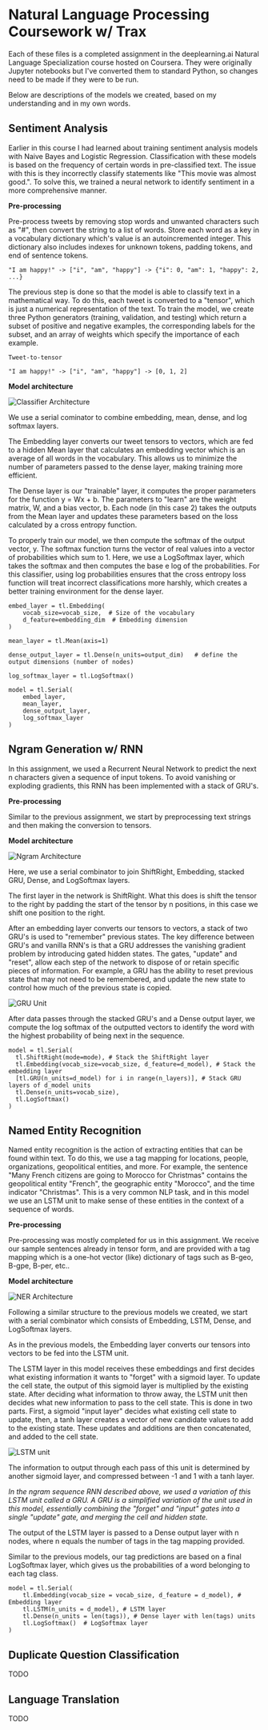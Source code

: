 # Natural Language Processing Coursework w/ Trax

Each of these files is a completed assignment in the deeplearning.ai Natural Language Specialization course hosted on Coursera. They were originally Jupyter notebooks but I've converted them to standard Python, so changes need to be made if they were to be run.

Below are descriptions of the models we created, based on my understanding and in my own words.


## Sentiment Analysis

Earlier in this course I had learned about training sentiment analysis models with Naive Bayes and Logistic Regression. Classification with these models is based on the frequency of certain words in pre-classified text. The issue with this is they incorrectly classify statements like "This movie was almost good.". To solve this, we trained a neural network to identify sentiment in a more comprehensive manner.

**Pre-processing**

Pre-process tweets by removing stop words and unwanted characters such as "#", then convert the string to a list of words. Store each word as a key in a vocabulary dictionary which's value is an autoincremented integer. This dictionary also includes indexes for unknown tokens, padding tokens, and end of sentence tokens. 

```
"I am happy!" -> ["i", "am", "happy"] -> {"i": 0, "am": 1, "happy": 2, ...}
```

The previous step is done so that the model is able to classify text in a mathematical way. To do this, each tweet is converted to a "tensor", which is just a numerical representation of the text. To train the model, we create three Python generators (training, validation, and testing) which return a subset of positive and negative examples, the corresponding labels for the subset, and an array of weights which specify the importance of each example. 

```
Tweet-to-tensor

"I am happy!" -> ["i", "am", "happy"] -> [0, 1, 2]
```


**Model architecture**

![Classifier Architecture](https://github.com/pererasys/trax-nlp/blob/master/docs/resources/sentiment_architecture.jpg?raw=true)

We use a serial cominator to combine embedding, mean, dense, and log softmax layers.

The Embedding layer converts our tweet tensors to vectors, which are fed to a hidden Mean layer that calculates an embedding vector which is an average of all words in the vocabulary. This allows us to minimize the number of parameters passed to the dense layer, making training more efficient.

The Dense layer is our "trainable" layer, it computes the proper parameters for the function y = Wx + b. The parameters to "learn" are the weight matrix, W, and a bias vector, b. Each node (in this case 2) takes the outputs from the Mean layer and updates these parameters based on the loss calculated by a cross entropy function.

To properly train our model, we then compute the softmax of the output vector, y. The softmax function turns the vector of real values into a vector of probabilities which sum to 1. Here, we use a LogSoftmax layer, which takes the softmax and then computes the base e log of the probabilities. For this classifier, using log probabilities ensures that the cross entropy loss function will treat incorrect classifications more harshly, which creates a better training environment for the dense layer.


```
embed_layer = tl.Embedding(
    vocab_size=vocab_size,  # Size of the vocabulary
    d_feature=embedding_dim  # Embedding dimension
)

mean_layer = tl.Mean(axis=1)

dense_output_layer = tl.Dense(n_units=output_dim)   # define the output dimensions (number of nodes)

log_softmax_layer = tl.LogSoftmax()

model = tl.Serial(
    embed_layer,
    mean_layer,
    dense_output_layer,
    log_softmax_layer
)
```



## Ngram Generation w/ RNN

In this assignment, we used a Recurrent Neural Network to predict the next n characters given a sequence of input tokens. To avoid vanishing or exploding gradients, this RNN has been implemented with a stack of GRU's. 

**Pre-processing**

Similar to the previous assignment, we start by preprocessing text strings and then making the conversion to tensors.

**Model architecture**

![Ngram Architecture](https://github.com/pererasys/trax-nlp/blob/master/docs/resources/ngram_sequence_architecture.png?raw=true)

Here, we use a serial combinator to join ShiftRight, Embedding, stacked GRU, Dense, and LogSoftmax layers.

The first layer in the network is ShiftRight. What this does is shift the tensor to the right by padding the start of the tensor by n positions, in this case we shift one position to the right.

After an embedding layer converts our tensors to vectors, a stack of two GRU's is used to "remember" previous states. The key difference between GRU's and vanilla RNN's is that a GRU addresses the vanishing gradient problem by introducing gated hidden states. The gates, "update" and "reset", allow each step of the network to dispose of or retain specific pieces of information. For example, a GRU has the ability to reset previous state that may not need to be remembered, and update the new state to control how much of the previous state is copied.

![GRU Unit](https://github.com/pererasys/trax-nlp/blob/master/docs/resources/gru_unit.png?raw=true)

After data passes through the stacked GRU's and a Dense output layer, we compute the log softmax of the outputted vectors to identify the word with the highest probability of being next in the sequence.


```
model = tl.Serial(
  tl.ShiftRight(mode=mode), # Stack the ShiftRight layer
  tl.Embedding(vocab_size=vocab_size, d_feature=d_model), # Stack the embedding layer
  [tl.GRU(n_units=d_model) for i in range(n_layers)], # Stack GRU layers of d_model units
  tl.Dense(n_units=vocab_size),
  tl.LogSoftmax()
)
```

## Named Entity Recognition

Named entity recognition is the action of extracting entities that can be found within text. To do this, we use a tag mapping for locations, people, organizations, geopolitical entities, and more. For example, the sentence "Many French citizens are going to Morocco for Christmas" contains the geopolitical entity "French", the geographic entity "Morocco", and the time indicator "Christmas". This is a very common NLP task, and in this model we use an LSTM unit to make sense of these entities in the context of a sequence of words.

**Pre-processing**

Pre-processing was mostly completed for us in this assignment. We receive our sample sentences already in tensor form, and are provided with a tag mapping which is a one-hot vector (like) dictionary of tags such as B-geo, B-gpe, B-per, etc..

**Model architecture**

![NER Architecture](https://github.com/pererasys/trax-nlp/blob/master/docs/resources/ner_architecture.png?raw=true)

Following a similar structure to the previous models we created, we start with a serial combinator which consists of Embedding, LSTM, Dense, and LogSoftmax layers.

As in the previous models, the Embedding layer converts our tensors into vectors to be fed into the LSTM unit.

The LSTM layer in this model receives these embeddings and first decides what existing information it wants to "forget" with a sigmoid layer. To update the cell state, the output of this sigmoid layer is multiplied by the existing state. After deciding what information to throw away, the LSTM unit then decides what new information to pass to the cell state. This is done in two parts. First, a sigmoid "input layer" decides what existing cell state to update, then, a tanh layer creates a vector of new candidate values to add to the existing state. These updates and additions are then concatenated, and added to the cell state.

![LSTM unit](https://github.com/pererasys/trax-nlp/blob/master/docs/resources/lstm_unit.png?raw=true)

The information to output through each pass of this unit is determined by another sigmoid layer, and compressed between -1 and 1 with a tanh layer.

_In the ngram sequence RNN described above, we used a variation of this LSTM unit called a GRU. A GRU is a simplified variation of the unit used in this model, essentially combining the "forget" and "input" gates into a single "update" gate, and merging the cell and hidden state._

The output of the LSTM layer is passed to a Dense output layer with n nodes, where n equals the number of tags in the tag mapping provided.

Similar to the previous models, our tag predictions are based on a final LogSoftmax layer, which gives us the probabilities of a word belonging to each tag class.


```
model = tl.Serial(
    tl.Embedding(vocab_size = vocab_size, d_feature = d_model), # Embedding layer
    tl.LSTM(n_units = d_model), # LSTM layer
    tl.Dense(n_units = len(tags)), # Dense layer with len(tags) units
    tl.LogSoftmax()  # LogSoftmax layer
)
```


## Duplicate Question Classification

TODO


## Language Translation

TODO
